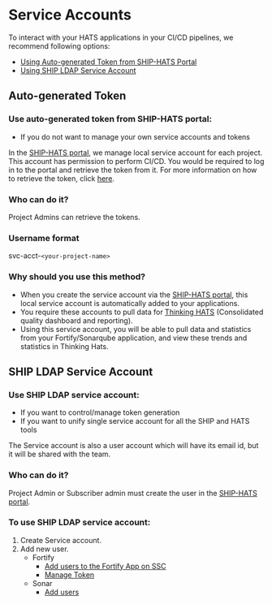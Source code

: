 # Service Accounts

To interact with your HATS applications in your CI/CD pipelines, we recommend following options:
- [Using Auto-generated Token from SHIP-HATS Portal](#auto-generated-token)
- [Using SHIP LDAP Service Account](#ship-ldap-service-account)

## Auto-generated Token

### Use auto-generated token from SHIP-HATS portal:
- If you do not want to manage your own service accounts and tokens 

In the [SHIP-HATS portal](https://www.ship.gov.sg/), we manage local service account for each project. This account has permission to perform CI/CD. You would be required to log in to the portal and retrieve the token from it. For more information on how to retrieve the token, click [here](https://docs.developer.tech.gov.sg/docs/ship-hats-documentation/#/manage-fortify-applications?id=get-token-for-fortify-application).

### Who can do it? 
Project Admins can retrieve the tokens.

### Username format 
svc-acct-`<your-project-name>`

### Why should you use this method?

- When you create the service account via the [SHIP-HATS portal](https://www.ship.gov.sg/), this local service account is automatically added to your applications. 
- You require these accounts to pull data for [Thinking HATS](https://thinking.hats.stack.gov.sg/) (Consolidated quality dashboard and reporting). 
- Using this service account, you will be able to pull data and statistics from your Fortify/Sonarqube application, and view these trends and statistics in Thinking Hats.

## SHIP LDAP Service Account

### Use SHIP LDAP service account:

- If you want to control/manage token generation 
- If you want to unify single service account for all the SHIP and HATS tools 

The Service account is also a user account which will have its email id, but it will be shared with the team.

### Who can do it?
Project Admin or Subscriber admin must create the user in the [SHIP-HATS portal](https://www.ship.gov.sg/).

### To use SHIP LDAP service account:
1. Create Service account. 
1. Add new user. 
    - Fortify
        - [Add users to the Fortify App on SSC](https://docs.developer.tech.gov.sg/docs/ship-hats-documentation/#/manage-fortify-applications?id=add-users-to-fortify-applications) 
        - [Manage Token](https://docs.developer.tech.gov.sg/docs/ship-hats-documentation/#/fortify-manage-user-tokens)
    - Sonar
        - [Add users](https://docs.developer.tech.gov.sg/docs/ship-hats-documentation/#/sonarqube-self-help-guide?id=manage-users)
